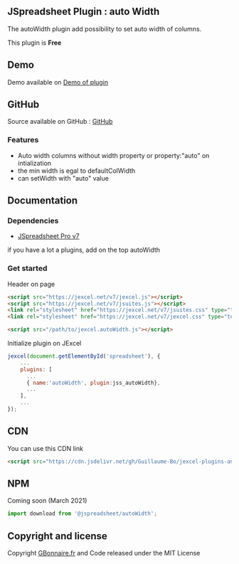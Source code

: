 ## JSpreadsheet Plugin : auto Width

The autoWidth plugin add possibility to set auto width of columns.

This plugin is **Free**

## Demo

Demo available on [Demo of plugin](https://demo.gbonnaire.fr/jExcel/plugin.autowidth.php)

## GitHub

Source available on GitHub : [GitHub](https://github.com/Guillaume-Bo/jexcel-plugins-and-editors/tree/master/plugins/autoWidth)

### Features

- Auto width columns without width property or property:"auto" on intialization
- the min width is egal to defaultColWidth
- can setWidth with "auto" value


## Documentation

### Dependencies

- [JSpreadsheet Pro v7](https://www.jspreadsheet.net/v7) 

if you have a lot a plugins, add on the top autoWidth
### Get started

Header on page
```HTML
<script src="https://jexcel.net/v7/jexcel.js"></script>
<script src="https://jexcel.net/v7/jsuites.js"></script>
<link rel="stylesheet" href="https://jexcel.net/v7/jsuites.css" type="text/css" />
<link rel="stylesheet" href="https://jexcel.net/v7/jexcel.css" type="text/css" />

<script src="/path/to/jexcel.autoWidth.js"></script>
```

Initialize plugin on JExcel
```JavaScript
jexcel(document.getElementById('spreadsheet'), {
	...
	plugins: [
      ...
      { name:'autoWidth', plugin:jss_autoWidth},
      ...  
    ],
    ...
});
```


## CDN

You can use this CDN link

```HTML
<script src="https://cdn.jsdelivr.net/gh/Guillaume-Bo/jexcel-plugins-and-editors@latest/plugins/autoWidth/jexcel.autoWidth.js"></script>
```

## NPM
Coming soon (March 2021)
```javascript
import download from '@jspreadsheet/autoWidth';
```

## Copyright and license

Copyright [GBonnaire.fr](https://www.gbonnaire.fr) and Code released under the MIT License
